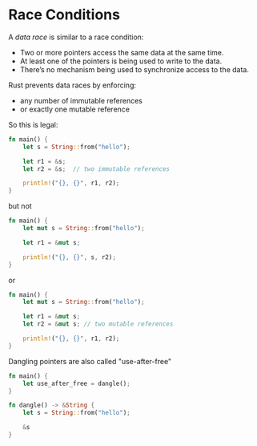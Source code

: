 # Race Conditions

A _data race_ is similar to a race condition:
* Two or more pointers access the same data at the same time.
* At least one of the pointers is being used to write to the data.
* There’s no mechanism being used to synchronize access to the data.

Rust prevents data races by enforcing:
* any number of immutable references
* or exactly one mutable reference

So this is legal:

```rust
fn main() {
    let s = String::from("hello");

    let r1 = &s;
    let r2 = &s;  // two immutable references

    println!("{}, {}", r1, r2);
}
```

but not

```rust
fn main() {
    let mut s = String::from("hello");

    let r1 = &mut s;

    println!("{}, {}", s, r2);
}
```

or

```rust
fn main() {
    let mut s = String::from("hello");

    let r1 = &mut s; 
    let r2 = &mut s; // two mutable references

    println!("{}, {}", r1, r2);
}
```

Dangling pointers are also called "use-after-free"

```rust
fn main() {
    let use_after_free = dangle();
}

fn dangle() -> &String {
    let s = String::from("hello");

    &s
}
```